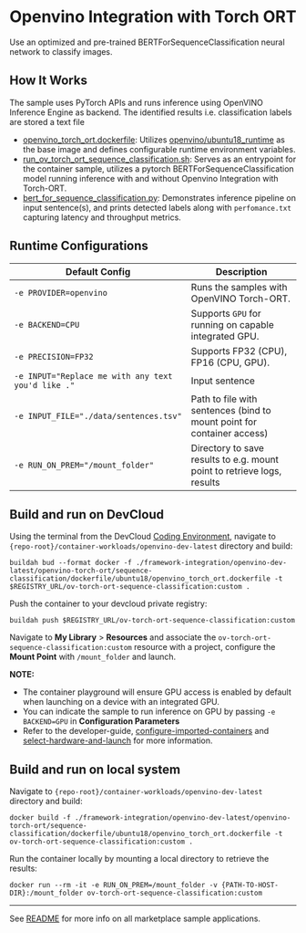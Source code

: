 # Openvino Integration with Torch ORT
Use an optimized and pre-trained BERTForSequenceClassification neural network to classify images. 
 

## How It Works
The sample uses PyTorch APIs and runs inference using OpenVINO Inference Engine as backend. The identified results i.e. classification labels are stored a text file 

* [openvino_torch_ort.dockerfile](dockerfile/ubuntu18/openvino_torch_ort.dockerfile):  Utilizes [openvino/ubuntu18_runtime](https://hub.docker.com/r/openvino/ubuntu18_runtime) as the base image and defines configurable runtime environment variables.
* [run_ov_torch_ort_sequence_classification.sh](run_ov_torch_ort_sequence_classification.sh): Serves as an entrypoint for the container sample, utilizes a pytorch BERTForSequenceClassification model running inference with and without Openvino Integration with Torch-ORT.
* [bert_for_sequence_classification.py](bert_for_sequence_classification.py): Demonstrates inference pipeline on input sentence(s), and prints detected labels along with ``perfomance.txt`` capturing latency and throughput metrics.


## Runtime Configurations
| Default Config | Description |
| --- | --- |
| ``-e PROVIDER=openvino`` | Runs the samples with OpenVINO Torch-ORT. |
| ``-e BACKEND=CPU`` | Supports ``GPU`` for running on capable integrated GPU. |
| ``-e PRECISION=FP32`` | Supports FP32 (CPU), FP16 (CPU, GPU). |
| ``-e INPUT="Replace me with any text you'd like ."`` | Input sentence | 
| ``-e INPUT_FILE="./data/sentences.tsv"`` | Path to file with sentences (bind to mount point for container access) | 
| ``-e RUN_ON_PREM="/mount_folder"`` | Directory to save results to e.g. mount point to retrieve logs, results |

## Build and run on DevCloud
Using the terminal from the DevCloud [Coding Environment](https://www.intel.com/content/www/us/en/develop/documentation/devcloud-containers/top/index/build-containers-from-terminal.html), navigate to `{repo-root}/container-workloads/openvino-dev-latest` directory and build:

```
buildah bud --format docker -f ./framework-integration/openvino-dev-latest/openvino-torch-ort/sequence-classification/dockerfile/ubuntu18/openvino_torch_ort.dockerfile -t $REGISTRY_URL/ov-torch-ort-sequence-classification:custom .
```

Push the container to your devcloud private registry:
```
buildah push $REGISTRY_URL/ov-torch-ort-sequence-classification:custom
```

Navigate to **My Library** > **Resources** and associate the ``ov-torch-ort-sequence-classification:custom`` resource with a project, configure the **Mount Point** with ``/mount_folder`` and launch.

**NOTE:** 
* The container playground will ensure GPU access is enabled by default when launching on a device with an integrated GPU. 
* You can indicate the sample to run inference on GPU by passing ``-e BACKEND=GPU`` in **Configuration Parameters**
* Refer to the developer-guide, [configure-imported-containers](https://www.intel.com/content/www/us/en/develop/documentation/devcloud-containers/top/index-2/configure-imported-containers.html)
and [select-hardware-and-launch](https://www.intel.com/content/www/us/en/develop/documentation/devcloud-containers/top/index-2/select-hardware-and-launch.html) for more information.


## Build and run on local system
Navigate to `{repo-root}/container-workloads/openvino-dev-latest` directory and build:
```
docker build -f ./framework-integration/openvino-dev-latest/openvino-torch-ort/sequence-classification/dockerfile/ubuntu18/openvino_torch_ort.dockerfile -t ov-torch-ort-sequence-classification:custom .
```

Run the container locally by mounting a local directory to retrieve the results:
```
docker run --rm -it -e RUN_ON_PREM=/mount_folder -v {PATH-TO-HOST-DIR}:/mount_folder ov-torch-ort-sequence-classification:custom
```

---
See [README](../../../../../README.md) for more info on all marketplace sample applications.
